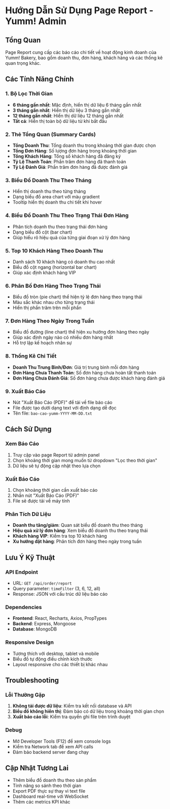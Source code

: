 # Hướng Dẫn Sử Dụng Page Report - Yumm! Admin

## Tổng Quan

Page Report cung cấp các báo cáo chi tiết về hoạt động kinh doanh của Yumm! Bakery, bao gồm doanh thu, đơn hàng, khách hàng và các thống kê quan trọng khác.

## Các Tính Năng Chính


### 1. Bộ Lọc Thời Gian

- **6 tháng gần nhất**: Mặc định, hiển thị dữ liệu 6 tháng gần nhất
- **3 tháng gần nhất**: Hiển thị dữ liệu 3 tháng gần nhất
- **12 tháng gần nhất**: Hiển thị dữ liệu 12 tháng gần nhất
- **Tất cả**: Hiển thị toàn bộ dữ liệu từ khi bắt đầu

### 2. Thẻ Tổng Quan (Summary Cards)

- **Tổng Doanh Thu**: Tổng doanh thu trong khoảng thời gian được chọn
- **Tổng Đơn Hàng**: Số lượng đơn hàng trong khoảng thời gian
- **Tổng Khách Hàng**: Tổng số khách hàng đã đăng ký
- **Tỷ Lệ Thanh Toán**: Phần trăm đơn hàng đã thanh toán
- **Tỷ Lệ Đánh Giá**: Phần trăm đơn hàng đã được đánh giá

### 3. Biểu Đồ Doanh Thu Theo Tháng

- Hiển thị doanh thu theo từng tháng
- Dạng biểu đồ area chart với màu gradient
- Tooltip hiển thị doanh thu chi tiết khi hover

### 4. Biểu Đồ Doanh Thu Theo Trạng Thái Đơn Hàng

- Phân tích doanh thu theo trạng thái đơn hàng
- Dạng biểu đồ cột (bar chart)
- Giúp hiểu rõ hiệu quả của từng giai đoạn xử lý đơn hàng

### 5. Top 10 Khách Hàng Theo Doanh Thu

- Danh sách 10 khách hàng có doanh thu cao nhất
- Biểu đồ cột ngang (horizontal bar chart)
- Giúp xác định khách hàng VIP

### 6. Phân Bố Đơn Hàng Theo Trạng Thái

- Biểu đồ tròn (pie chart) thể hiện tỷ lệ đơn hàng theo trạng thái
- Màu sắc khác nhau cho từng trạng thái
- Hiển thị phần trăm trên mỗi phần

### 7. Đơn Hàng Theo Ngày Trong Tuần

- Biểu đồ đường (line chart) thể hiện xu hướng đơn hàng theo ngày
- Giúp xác định ngày nào có nhiều đơn hàng nhất
- Hỗ trợ lập kế hoạch nhân sự

### 8. Thống Kê Chi Tiết

- **Doanh Thu Trung Bình/Đơn**: Giá trị trung bình mỗi đơn hàng
- **Đơn Hàng Chưa Thanh Toán**: Số đơn hàng chưa hoàn tất thanh toán
- **Đơn Hàng Chưa Đánh Giá**: Số đơn hàng chưa được khách hàng đánh giá

### 9. Xuất Báo Cáo

- Nút "Xuất Báo Cáo (PDF)" để tải về file báo cáo
- File được tạo dưới dạng text với định dạng dễ đọc
- Tên file: `bao-cao-yumm-YYYY-MM-DD.txt`

## Cách Sử Dụng

### Xem Báo Cáo

1. Truy cập vào page Report từ admin panel
2. Chọn khoảng thời gian mong muốn từ dropdown "Lọc theo thời gian"
3. Dữ liệu sẽ tự động cập nhật theo lựa chọn

### Xuất Báo Cáo

1. Chọn khoảng thời gian cần xuất báo cáo
2. Nhấn nút "Xuất Báo Cáo (PDF)"
3. File sẽ được tải về máy tính

### Phân Tích Dữ Liệu

- **Doanh thu tăng/giảm**: Quan sát biểu đồ doanh thu theo tháng
- **Hiệu quả xử lý đơn hàng**: Xem biểu đồ doanh thu theo trạng thái
- **Khách hàng VIP**: Kiểm tra top 10 khách hàng
- **Xu hướng đặt hàng**: Phân tích đơn hàng theo ngày trong tuần

## Lưu Ý Kỹ Thuật

### API Endpoint

- URL: `GET /api/order/report`
- Query parameter: `timeFilter` (3, 6, 12, all)
- Response: JSON với cấu trúc dữ liệu báo cáo

### Dependencies

- **Frontend**: React, Recharts, Axios, PropTypes
- **Backend**: Express, Mongoose
- **Database**: MongoDB

### Responsive Design

- Tương thích với desktop, tablet và mobile
- Biểu đồ tự động điều chỉnh kích thước
- Layout responsive cho các thiết bị khác nhau

## Troubleshooting

### Lỗi Thường Gặp

1. **Không tải được dữ liệu**: Kiểm tra kết nối database và API
2. **Biểu đồ không hiển thị**: Đảm bảo có dữ liệu trong khoảng thời gian chọn
3. **Xuất báo cáo lỗi**: Kiểm tra quyền ghi file trên trình duyệt

### Debug

- Mở Developer Tools (F12) để xem console logs
- Kiểm tra Network tab để xem API calls
- Đảm bảo backend server đang chạy

## Cập Nhật Tương Lai

- Thêm biểu đồ doanh thu theo sản phẩm
- Tính năng so sánh theo thời gian
- Export PDF thực sự thay vì text file
- Dashboard real-time với WebSocket
- Thêm các metrics KPI khác
